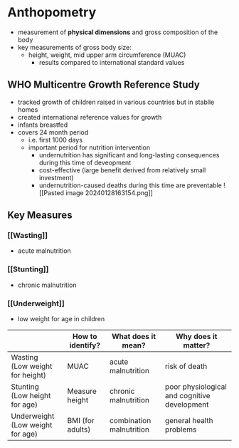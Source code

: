 # Anthopometry
- measurement of **physical dimensions** and gross composition of the body
- key measurements of gross body size:
	- height, weight, mid upper arm circumference (MUAC)
		- results compared to international standard values
## WHO Multicentre Growth Reference Study
- tracked growth of children raised in various countries but in stablle homes
- created international reference values for growth
- infants breastfed
- covers 24 month period
	- i.e. first 1000 days
	- important period for nutrition intervention
		- undernutrition has significant and long-lasting consequences during this time of deveopment
		- cost-effective (large benefit derived from relatively small investment)
		- undernutrition-caused deaths during this time are preventable
![[Pasted image 20240128163154.png]]
## Key Measures
### [[Wasting]]
- acute malnutrition
### [[Stunting]]
- chronic malnutrition
### [[Underweight]]
- low weight for age in children

|  | How to identify? | What does it mean? | Why does it matter? |
| ---- | ---- | ---- | ---- |
| Wasting <br>(Low weight for height) | MUAC | acute malnutrition | risk of death |
| Stunting<br>(Low height for age) | Measure height | chronic malnutrition | poor physiological and cognitive development |
| Underweight<br>(Low weight for age) | BMI (for adults) | combination malnutrition | general health problems |
